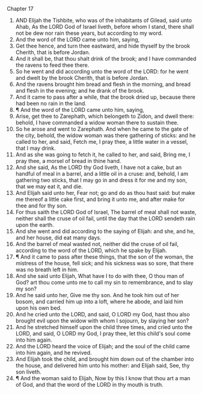 

Chapter 17

1. AND Elijah the Tishbite, who was of the inhabitants of Gilead, said unto Ahab, As the LORD God of Israel liveth, before whom I stand, there shall not be dew nor rain these years, but according to my word.
2. And the word of the LORD came unto him, saying,
3. Get thee hence, and turn thee eastward, and hide thyself by the brook Cherith, that is before Jordan.
4. And it shall be, that thou shalt drink of the brook; and I have commanded the ravens to feed thee there.
5. So he went and did according unto the word of the LORD: for he went and dwelt by the brook Cherith, that is before Jordan.
6. And the ravens brought him bread and flesh in the morning, and bread and flesh in the evening; and he drank of the brook.
7. And it came to pass after a while, that the brook dried up, because there had been no rain in the land.
8. ¶ And the word of the LORD came unto him, saying,
9. Arise, get thee to Zarephath, which belongeth to Zidon, and dwell there: behold, I have commanded a widow woman there to sustain thee.
10. So he arose and went to Zarephath.  And when he came to the gate of the city, behold, the widow woman was there gathering of sticks: and he called to her, and said, Fetch me, I pray thee, a little water in a vessel, that I may drink.
11. And as she was going to fetch it, he called to her, and said, Bring me, I pray thee, a morsel of bread in thine hand.
12. And she said, As the LORD thy God liveth, I have not a cake, but an handful of meal in a barrel, and a little oil in a cruse: and, behold, I am gathering two sticks, that I may go in and dress it for me and my son, that we may eat it, and die.
13. And Elijah said unto her, Fear not; go and do as thou hast said: but make me thereof a little cake first, and bring it unto me, and after make for thee and for thy son.
14. For thus saith the LORD God of Israel, The barrel of meal shall not waste, neither shall the cruse of oil fail, until the day that the LORD sendeth rain upon the earth.
15. And she went and did according to the saying of Elijah: and she, and he, and her house, did eat many days.
16. And the barrel of meal wasted not, neither did the cruse of oil fail, according to the word of the LORD, which he spake by Elijah.
17. ¶ And it came to pass after these things, that the son of the woman, the mistress of the house, fell sick; and his sickness was so sore, that there was no breath left in him.
18. And she said unto Elijah, What have I to do with thee, O thou man of God?  art thou come unto me to call my sin to remembrance, and to slay my son?
19. And he said unto her, Give me thy son.  And he took him out of her bosom, and carried him up into a loft, where he abode, and laid him upon his own bed.
20. And he cried unto the LORD, and said, O LORD my God, hast thou also brought evil upon the widow with whom I sojourn, by slaying her son?
21. And he stretched himself upon the child three times, and cried unto the LORD, and said, O LORD my God, I pray thee, let this child's soul come into him again.
22. And the LORD heard the voice of Elijah; and the soul of the child came into him again, and he revived.
23. And Elijah took the child, and brought him down out of the chamber into the house, and delivered him unto his mother: and Elijah said, See, thy son liveth.
24. ¶ And the woman said to Elijah, Now by this I know that thou art a man of God, and that the word of the LORD in thy mouth is truth.
